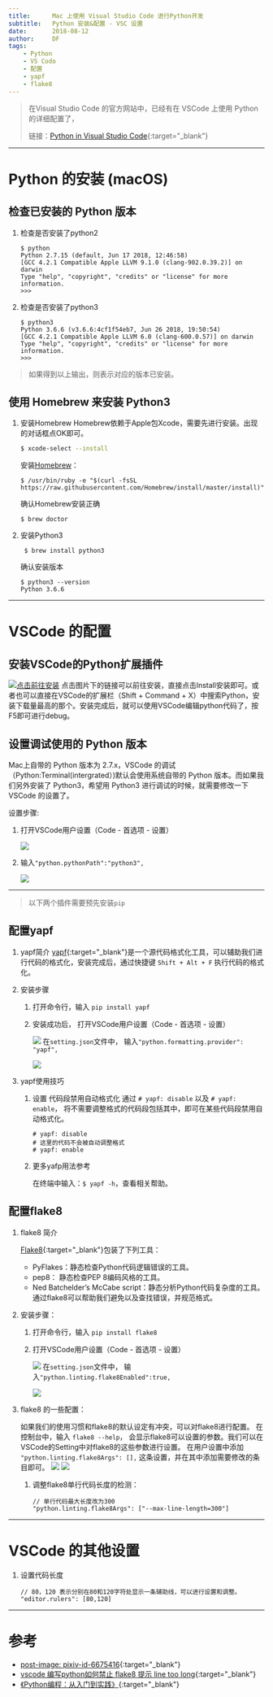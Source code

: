 ```yaml
---
title:      Mac 上使用 Visual Studio Code 进行Python开发
subtitle:   Python 安装&配置 - VSC 设置
date:       2018-08-12
author:     DF
tags:
    - Python
    - VS Codo
    - 配置
    - yapf
    - flake8
---
```


>在Visual Studio Code 的官方网站中，已经有在 VSCode 上使用 Python 的详细配置了， 
>
>链接：[Python in Visual Studio Code](https://code.visualstudio.com/docs/languages/python){:target="_blank"}

---

# Python 的安装 (macOS)

## 检查已安装的 Python 版本

1. 检查是否安装了python2

    ```
    $ python
    Python 2.7.15 (default, Jun 17 2018, 12:46:58) 
    [GCC 4.2.1 Compatible Apple LLVM 9.1.0 (clang-902.0.39.2)] on darwin
    Type "help", "copyright", "credits" or "license" for more information.
    >>> 
    ```

2. 检查是否安装了python3

    ```
    $ python3
    Python 3.6.6 (v3.6.6:4cf1f54eb7, Jun 26 2018, 19:50:54) 
    [GCC 4.2.1 Compatible Apple LLVM 6.0 (clang-600.0.57)] on darwin
    Type "help", "copyright", "credits" or "license" for more information.
    >>> 
    ```

> 如果得到以上输出，则表示对应的版本已安装。

## 使用 Homebrew 来安装 Python3

1. 安装Homebrew
    Homebrew依赖于Apple包Xcode，需要先进行安装。出现的对话框点OK即可。
    ```bash
    $ xcode-select --install
    ```
    安装[Homebrew](https://brew.sh/index_zh-cn)：
    
    ```
    $ /usr/bin/ruby -e "$(curl -fsSL https://raw.githubusercontent.com/Homebrew/install/master/install)"
    ```
    确认Homebrew安装正确
    
    ```
    $ brew doctor
    ```
    
2. 安装Python3

    ```
     $ brew install python3
    ```
    确认安装版本

    ```
    $ python3 --version
    Python 3.6.6
    ```
---

# VSCode 的配置

## 安装VSCode的Python扩展插件

<!--[](){:target="_blank"}-->
[ ![点击前往安装](/images/post/Snip20180812_10.png)](https://marketplace.visualstudio.com/items?itemName=ms-python.python)
    点击图片下的链接可以前往安装，直接点击Install安装即可。或者也可以直接在VSCode的扩展栏（Shift + Command + X）中搜索Python，安装下载量最高的那个。安装完成后，就可以使用VSCode编辑python代码了，按F5即可进行debug。

## 设置调试使用的 Python 版本

Mac上自带的 Python 版本为 2.7.x，VSCode 的调试（Python:Terminal(intergrated）)默认会使用系统自带的 Python 版本。而如果我们另外安装了 Python3，希望用 Python3 进行调试的时候，就需要修改一下  VSCode 的设置了。

设置步骤:
1. 打开VSCode用户设置（Code - 首选项 - 设置）    
    
    ![](/images/post/Snip20180812_12.png)
    
2. 输入`"python.pythonPath":"python3",`
    
    ![](/images/post/Snip20180812_15.png)

---
> 以下两个插件需要预先安装`pip`

<!--MarkDown 加锚点-->

## 配置yapf
    
1. yapf简介
    [yapf](https://github.com/google/yapf){:target="_blank"}是一个源代码格式化工具，可以辅助我们进行代码的格式化，安装完成后，通过快捷键 `Shift + Alt + F` 执行代码的格式化。
    
1. 安装步骤

    1. 打开命令行，输入 `pip install yapf`
    
    2. 安装成功后， 打开VSCode用户设置（Code - 首选项 - 设置）
        
        ![](/images/post/Snip20180812_12.png)
        在`setting.json`文件中， 输入`"python.formatting.provider": "yapf",`
        
        ![](/images/post/Snip20180812_14.png)

1. yapf使用技巧
    1. 设置 代码段禁用自动格式化
        通过 `# yapf: disable` 以及 `# yapf: enable`， 将不需要调整格式的代码段包括其中，即可在某些代码段禁用自动格式化。
        ```
        # yapf: disable
        # 这里的代码不会被自动调整格式
        # yapf: enable
        ```
        
    2. 更多yafp用法参考
        
        在终端中输入：`$ yapf -h`，查看相关帮助。

## 配置flake8

1. flake8 简介
    
    [Flake8](https://pypi.org/project/flake8/){:target="_blank"}包装了下列工具：
        
    - PyFlakes：静态检查Python代码逻辑错误的工具。
    - pep8： 静态检查PEP 8编码风格的工具。
    - Ned Batchelder’s McCabe script：静态分析Python代码复杂度的工具。
    通过flake8可以帮助我们避免以及查找错误，并规范格式。
    
2. 安装步骤：
    1. 打开命令行，输入 `pip install flake8`
    2. 打开VSCode用户设置（Code - 首选项 - 设置）
        
        ![](/images/post/Snip20180812_12.png)
        在`setting.json`文件中， 输入`"python.linting.flake8Enabled":true,`
        
        ![](/images/post/Snip20180812_13.png)

3. flake8 的一些配置：
    
    如果我们的使用习惯和flake8的默认设定有冲突，可以对flake8进行配置。
    在控制台中，输入 `flake8 --help`， 会显示flake8可以设置的参数。我们可以在VSCode的Setting中对flake8的这些参数进行设置。
    在用户设置中添加 `"python.linting.flake8Args": [],` 这条设置，并在其中添加需要修改的条目即可。
    ![](/images/post/Snip20180812_12.png)
    ![](/images/post/Snip20180822_5.png)

    1. 调整flake8单行代码长度的检测：
        
        ```
        // 单行代码最大长度改为300
        "python.linting.flake8Args": ["--max-line-length=300"]
        ```
---

# VSCode 的其他设置

1. 设置代码长度
    
    ```
    // 80，120 表示分别在80和120字符处显示一条辅助线，可以进行设置和调整。
    "editor.rulers": [80,120]
    ```

---

# 参考

- [post-image: pixiv-id-6675416](https://www.pixiv.net/member.php?id=6675416){:target="_blank"}
- [vscode 编写python如何禁止 flake8 提示 line too long](https://www.cnblogs.com/tangxin-blog/p/6065017.html){:target="_blank"}
- [《Python编程：从入门到实践》](https://book.douban.com/subject/26829016/){:target="_blank"}